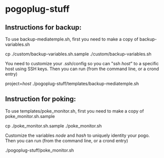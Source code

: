 pogoplug-stuff
==============

Instructions for backup:
------------------------

To use backup-mediatemple.sh, first you need to make a copy of backup-variables.sh

cp ./custom/backup-variables.sh.sample ./custom/backup-variables.sh

You need to customize your .ssh/config so you can "ssh *host*" to a specific host using SSH keys.
Then you can run (from the command line, or a crond entry)

project=*host* ./pogoplug-stuff/templates/backup-mediatemple.sh


Instruction for poking:
-----------------------

To use templates/poke_monitor.sh, first you need to make a copy of poke_monitor.sh.sample

cp ./poke_monitor.sh.sample ./poke_monitor.sh

Customize the variables *node* and *hash* to uniquely identity your pogo.
Then you can run (from the command line, or a crond entry)

./pogoplug-stuff/poke_monitor.sh
